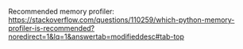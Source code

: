 
Recommended memory profiler:
https://stackoverflow.com/questions/110259/which-python-memory-profiler-is-recommended?noredirect=1&lq=1&answertab=modifieddesc#tab-top